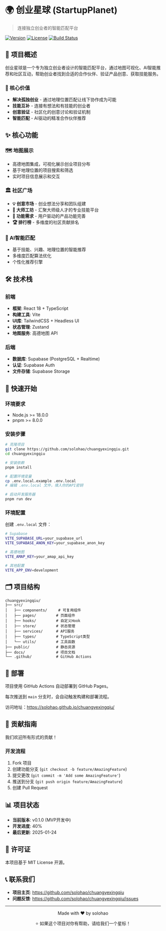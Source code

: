 # 🌍 创业星球 (StartupPlanet)

> 连接独立创业者的智能匹配平台

[![Version](https://img.shields.io/badge/version-0.1.0-blue.svg)](https://github.com/solohao/chuangyexingqiu)
[![License](https://img.shields.io/badge/license-MIT-green.svg)](./LICENSE)
[![Build Status](https://img.shields.io/badge/build-passing-brightgreen.svg)](https://github.com/solohao/chuangyexingqiu/actions)

## 📖 项目概述

创业星球是一个专为独立创业者设计的智能匹配平台，通过地图可视化、AI智能推荐和社区互动，帮助创业者找到合适的合作伙伴、验证产品创意、获取技能服务。

### 🎯 核心价值
- **解决孤独创业** - 通过地理位置匹配让线下协作成为可能
- **技能互补** - 连接有想法和有技能的创业者
- **创意验证** - 社区化的创意讨论和验证机制
- **智能匹配** - AI驱动的精准合作伙伴推荐

## ✨ 核心功能

### 🗺️ 地图展示
- 高德地图集成，可视化展示创业项目分布
- 基于地理位置的项目搜索和筛选
- 实时项目信息展示和交互

### 🏛️ 社区广场
- **💡 创意市场** - 创业想法分享和团队组建
- **🛒 大师工坊** - 汇聚大师级人才的专业技能平台
- **🔧 功能需求** - 用户驱动的产品功能完善
- **🏆 排行榜** - 多维度的社区贡献排名

### 🤖 AI智能匹配
- 基于技能、兴趣、地理位置的智能推荐
- 多维度匹配算法优化
- 个性化推荐引擎

## 🛠️ 技术栈

### 前端
- **框架**: React 18 + TypeScript
- **构建工具**: Vite
- **UI库**: TailwindCSS + Headless UI
- **状态管理**: Zustand
- **地图服务**: 高德地图 API

### 后端
- **数据库**: Supabase (PostgreSQL + Realtime)
- **认证**: Supabase Auth
- **文件存储**: Supabase Storage

## 🚀 快速开始

### 环境要求
- Node.js >= 18.0.0
- pnpm >= 8.0.0

### 安装步骤

```bash
# 克隆项目
git clone https://github.com/solohao/chuangyexingqiu.git
cd chuangyexingqiu

# 安装依赖
pnpm install

# 配置环境变量
cp .env.local.example .env.local
# 编辑 .env.local 文件，填入你的API密钥

# 启动开发服务器
pnpm run dev
```

### 环境配置

创建 `.env.local` 文件：

```bash
# Supabase
VITE_SUPABASE_URL=your_supabase_url
VITE_SUPABASE_ANON_KEY=your_supabase_anon_key

# 高德地图
VITE_AMAP_KEY=your_amap_api_key

# 其他配置
VITE_APP_ENV=development
```

## 🗂️ 项目结构

```
chuangyexingqiu/
├── src/
│   ├── components/     # 可复用组件
│   ├── pages/         # 页面组件
│   ├── hooks/         # 自定义Hook
│   ├── store/         # 状态管理
│   ├── services/      # API服务
│   ├── types/         # TypeScript类型
│   └── utils/         # 工具函数
├── public/            # 静态资源
├── docs/              # 项目文档
└── .github/           # GitHub Actions
```

## 🚀 部署

项目使用 GitHub Actions 自动部署到 GitHub Pages。

每次推送到 `main` 分支时，会自动触发构建和部署流程。

访问地址：https://solohao.github.io/chuangyexingqiu/

## 🤝 贡献指南

我们欢迎所有形式的贡献！

### 开发流程
1. Fork 项目
2. 创建功能分支 (`git checkout -b feature/AmazingFeature`)
3. 提交更改 (`git commit -m 'Add some AmazingFeature'`)
4. 推送到分支 (`git push origin feature/AmazingFeature`)
5. 创建 Pull Request

## 📊 项目状态

- **当前版本**: v0.1.0 (MVP开发中)
- **开发进度**: 40%
- **最后更新**: 2025-01-24

## 📄 许可证

本项目基于 MIT License 开源。

## 📞 联系我们

- **项目主页**: https://github.com/solohao/chuangyexingqiu
- **问题反馈**: https://github.com/solohao/chuangyexingqiu/issues

---

<div align="center">
  <p>Made with ❤️ by solohao</p>
  <p>⭐ 如果这个项目对你有帮助，请给我们一个星标！</p>
</div>